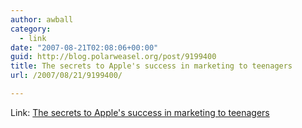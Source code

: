 ```yaml
---
author: awball
category:
  - link
date: "2007-08-21T02:08:06+00:00"
guid: http://blog.polarweasel.org/post/9199400
title: The secrets to Apple's success in marketing to teenagers
url: /2007/08/21/9199400/

---
```

Link: [The secrets to Apple's success in marketing to teenagers](http://arstechnica.com/journals/apple.ars/2007/08/17/the-secrets-to-apples-success-in-marketing-to-teenagers)

